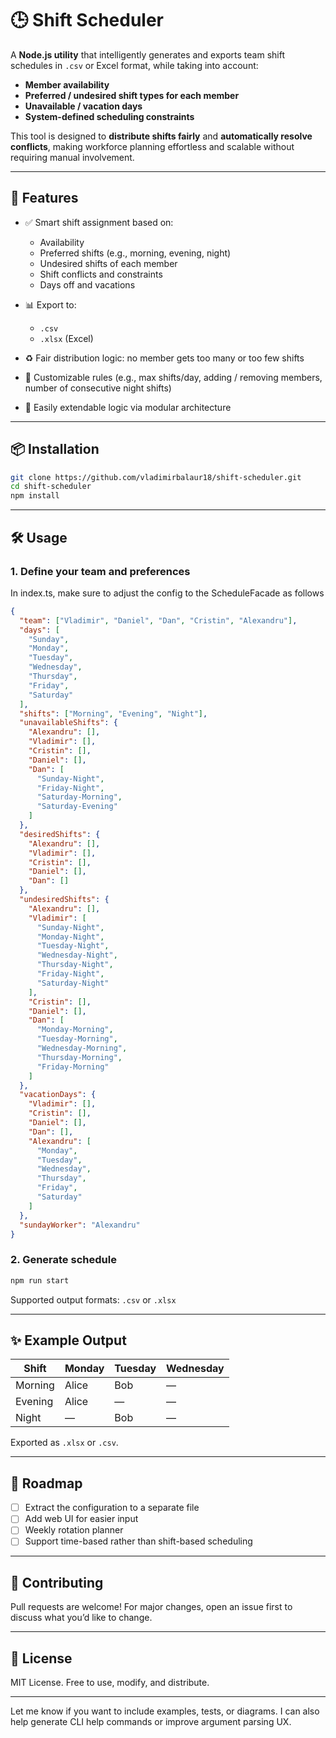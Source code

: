 
# 🕒 Shift Scheduler

A **Node.js utility** that intelligently generates and exports team shift schedules in `.csv` or Excel format, while taking into account:

* **Member availability**
* **Preferred / undesired shift types for each member**
* **Unavailable / vacation days**
* **System-defined scheduling constraints**

This tool is designed to **distribute shifts fairly** and **automatically resolve conflicts**, making workforce planning effortless and scalable without requiring manual involvement.

---

## 🚀 Features

* ✅ Smart shift assignment based on:

  * Availability
  * Preferred shifts (e.g., morning, evening, night)
  * Undesired shifts of each member
  * Shift conflicts and constraints
  * Days off and vacations
* 📊 Export to:

  * `.csv`
  * `.xlsx` (Excel)
* ♻️ Fair distribution logic: no member gets too many or too few shifts
* 🔧 Customizable rules (e.g., max shifts/day, adding / removing members, number of consecutive night shifts)
* 🧠 Easily extendable logic via modular architecture

---

## 📦 Installation

```bash
git clone https://github.com/vladimirbalaur18/shift-scheduler.git
cd shift-scheduler
npm install
```

---

## 🛠 Usage

### 1. Define your team and preferences

In index.ts, make sure to adjust the config to the ScheduleFacade as follows

```json
{
  "team": ["Vladimir", "Daniel", "Dan", "Cristin", "Alexandru"],
  "days": [
    "Sunday",
    "Monday",
    "Tuesday",
    "Wednesday",
    "Thursday",
    "Friday",
    "Saturday"
  ],
  "shifts": ["Morning", "Evening", "Night"],
  "unavailableShifts": {
    "Alexandru": [],
    "Vladimir": [],
    "Cristin": [],
    "Daniel": [],
    "Dan": [
      "Sunday-Night",
      "Friday-Night",
      "Saturday-Morning",
      "Saturday-Evening"
    ]
  },
  "desiredShifts": {
    "Alexandru": [],
    "Vladimir": [],
    "Cristin": [],
    "Daniel": [],
    "Dan": []
  },
  "undesiredShifts": {
    "Alexandru": [],
    "Vladimir": [
      "Sunday-Night",
      "Monday-Night",
      "Tuesday-Night",
      "Wednesday-Night",
      "Thursday-Night",
      "Friday-Night",
      "Saturday-Night"
    ],
    "Cristin": [],
    "Daniel": [],
    "Dan": [
      "Monday-Morning",
      "Tuesday-Morning",
      "Wednesday-Morning",
      "Thursday-Morning",
      "Friday-Morning"
    ]
  },
  "vacationDays": {
    "Vladimir": [],
    "Cristin": [],
    "Daniel": [],
    "Dan": [],
    "Alexandru": [
      "Monday",
      "Tuesday",
      "Wednesday",
      "Thursday",
      "Friday",
      "Saturday"
    ]
  },
  "sundayWorker": "Alexandru"
}

```

### 2. Generate schedule

```bash
npm run start
```

Supported output formats: `.csv` or `.xlsx`


---

## ✨ Example Output

| Shift     | Monday | Tuesday  | Wednesday |
| --------- | ------- | ------- | -----     |
| Morning   | Alice   | Bob     | —     |
| Evening   | Alice   | —       | —     |
| Night     | —       | Bob     | —     |

Exported as `.xlsx` or `.csv`.

---

## 📌 Roadmap
* [ ] Extract the configuration to a separate file
* [ ] Add web UI for easier input
* [ ] Weekly rotation planner
* [ ] Support time-based rather than shift-based scheduling

---

## 🤝 Contributing

Pull requests are welcome! For major changes, open an issue first to discuss what you’d like to change.

---

## 📄 License

MIT License. Free to use, modify, and distribute.

---

Let me know if you want to include examples, tests, or diagrams. I can also help generate CLI help commands or improve argument parsing UX.
